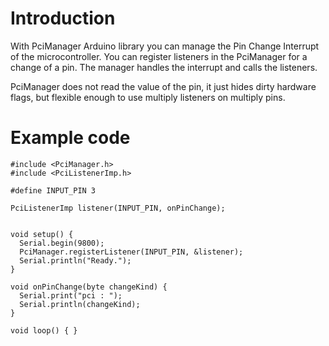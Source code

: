 # Introduction #

With PciManager Arduino library you can manage the Pin Change Interrupt of the microcontroller.
You can register listeners in the PciManager for a change of a pin. The manager handles the interrupt and calls the listeners.

PciManager does not read the value of the pin, it just hides dirty hardware flags, but flexible enough to use multiply listeners on multiply pins.


# Example code #

```
#include <PciManager.h>
#include <PciListenerImp.h>

#define INPUT_PIN 3

PciListenerImp listener(INPUT_PIN, onPinChange);


void setup() {
  Serial.begin(9800);
  PciManager.registerListener(INPUT_PIN, &listener);
  Serial.println("Ready.");
}

void onPinChange(byte changeKind) {
  Serial.print("pci : ");
  Serial.println(changeKind);
}

void loop() { }
```